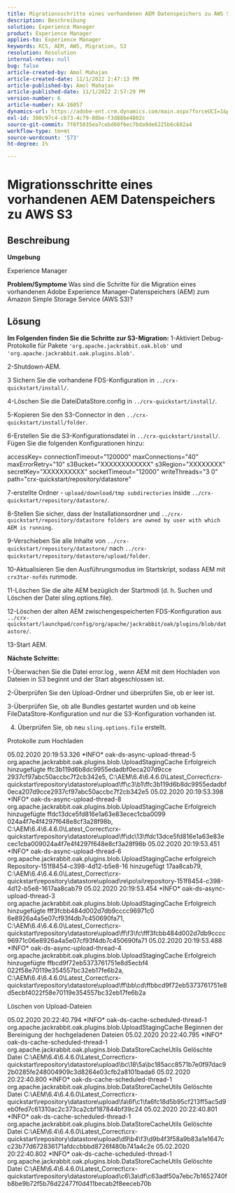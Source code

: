 ```yaml
---
title: Migrationsschritte eines vorhandenen AEM Datenspeichers zu AWS S3
description: Beschreibung
solution: Experience Manager
product: Experience Manager
applies-to: Experience Manager
keywords: KCS, AEM, AWS, Migration, S3
resolution: Resolution
internal-notes: null
bug: false
article-created-by: Amol Mahajan
article-created-date: 11/1/2022 2:47:13 PM
article-published-by: Amol Mahajan
article-published-date: 11/1/2022 2:57:29 PM
version-number: 6
article-number: KA-16057
dynamics-url: https://adobe-ent.crm.dynamics.com/main.aspx?forceUCI=1&pagetype=entityrecord&etn=knowledgearticle&id=4fd5180d-f459-ed11-9561-6045bd006ce9
exl-id: 308c97c4-cb73-4c79-88be-f3d88be4802c
source-git-commit: 7f0f5035ea7cebd60f6ec7bda9de6225b6c602a4
workflow-type: tm+mt
source-wordcount: '573'
ht-degree: 1%

---
```


# Migrationsschritte eines vorhandenen AEM Datenspeichers zu AWS S3

## Beschreibung


<b>Umgebung</b>

Experience Manager


<b>Problem/Symptome</b>
Was sind die Schritte für die Migration eines vorhandenen Adobe Experience Manager-Datenspeichers (AEM) zum Amazon Simple Storage Service (AWS S3)?


## Lösung

<b>Im Folgenden finden Sie die Schritte zur S3-Migration:</b>
1-Aktiviert Debug-Protokolle für Pakete `'org.apache.jackrabbit.oak.blob'` und `'org.apache.jackrabbit.oak.plugins.blob'`.

2-Shutdown-AEM.

3 Sichern Sie die vorhandene FDS-Konfiguration in `../crx-quickstart/install/`.

4-Löschen Sie die DateiDataStore.config in `../crx-quickstart/install/`.

5-Kopieren Sie den S3-Connector in den `../crx-quickstart/install/folder`.

6-Erstellen Sie die S3-Konfigurationsdatei in `../crx-quickstart/install/`. Fügen Sie die folgenden Konfigurationen hinzu:

accessKey= connectionTimeout=&quot;120000&quot; maxConnections=&quot;40&quot; maxErrorRetry=&quot;10&quot; s3Bucket=&quot;XXXXXXXXXXXX&quot; s3Region=&quot;XXXXXXXX&quot; secretKey=&quot;XXXXXXXXXX&quot; socketTimeout=&quot;12000&quot; writeThreads=&quot;3 0&quot; path=&quot;crx-quickstart/repository/datastore&quot;

7-erstellte Ordner - `upload/download/tmp subdirectories` inside `../crx-quickstart/repository/datastore/`.

8-Stellen Sie sicher, dass der Installationsordner und `../crx-quickstart/repository/datastore folders are owned by user with which AEM is running`.

9-Verschieben Sie alle Inhalte von `../crx-quickstart/repository/datastore/` nach `../crx-quickstart/repository/datastore/upload/folder`.

10-Aktualisieren Sie den Ausführungsmodus im Startskript, sodass AEM mit `crx3tar-nofds` runmode.

11-Löschen Sie die alte AEM bezüglich der Startmodi (d. h. Suchen und Löschen der Datei sling.options.file).

12-Löschen der alten AEM zwischengespeicherten FDS-Konfiguration aus `../crx-quickstart/launchpad/config/org/apache/jackrabbit/oak/plugins/blob/datastore/`.

13-Start AEM.

<b>Nächste Schritte:</b>

1-Überwachen Sie die Datei error.log , wenn AEM mit dem Hochladen von Dateien in S3 beginnt und der Start abgeschlossen ist.

2-Überprüfen Sie den Upload-Ordner und überprüfen Sie, ob er leer ist.

3-Überprüfen Sie, ob alle Bundles gestartet wurden und ob keine FileDataStore-Konfiguration und nur die S3-Konfiguration vorhanden ist.

4. Überprüfen Sie, ob neu `sling.options.file` erstellt.

Protokolle zum Hochladen

05.02.2020 20:19:53.326 \*INFO\* oak-ds-async-upload-thread-5 org.apache.jackrabbit.oak.plugins.blob.UploadStagingCache Erfolgreich hinzugefügte ffc3b119d6b8dc9955edadbf0eca207d9cce 2937cf97abc50accbc7f2cb342e5, C:\AEM\6.4\6.4.6.0\Latest_Correct\crx-quickstart\repository\datastore\upload\ff\c3\b1\ffc3b119d6b8dc9955edadbf0eca207d9cce2937cf97abc50accbc7f2cb342e5 05.02.2020 20:19:53.398 \*INFO\* oak-ds-async-upload-thread-8 org.apache.jackrabbit.oak.plugins.blob.UploadStagingCache Erfolgreich hinzugefügte ffdc13dce5fd816e1a63e83ecec1cba0099 024a4f7e4f4297f648e8cf3a28f98b, C:\AEM\6.4\6.4.6.0\Latest_Correct\crx-quickstart\repository\datastore\upload\ff\dc\13\ffdc13dce5fd816e1a63e83ecec1cba009024a4f7e4f4297f648e8cf3a28f98b 05.02.2020 20:19:53.451 \*INFO\* oak-ds-async-upload-thread-6 org.apache.jackrabbit.oak.plugins.blob.UploadStagingCache erfolgreich Repository-151f8454-c398-4d12-b5e8-16 hinzugefügt 17aa8cab79, C:\AEM\6.4\6.4.6.0\Latest_Correct\crx-quickstart\repository\datastore\upload\re\po\si\repository-151f8454-c398-4d12-b5e8-1617aa8cab79 05.02.2020 20:19:53.454 \*INFO\* oak-ds-async-upload-thread-3 org.apache.jackrabbit.oak.plugins.blob.UploadStagingCache Erfolgreich hinzugefügte fff3fcbb484d002d7db9cccc96971c0 6e8926a4a5e07cf93f4db7c450690fa71, C:\AEM\6.4\6.4.6.0\Latest_Correct\crx-quickstart\repository\datastore\upload\ff\f3\fc\fff3fcbb484d002d7db9cccc96971c06e8926a4a5e07cf93f4db7c450690fa71 05.02.2020 20:19:53.488 \*INFO\* oak-ds-async-upload-thread-4 org.apache.jackrabbit.oak.plugins.blob.UploadStagingCache Erfolgreich hinzugefügte ffbcd9f72eb5373761751e8d5ecbf4 022f58e70119e354557bc32eb17fe6b2a, C:\AEM\6.4\6.4.6.0\Latest_Correct\crx-quickstart\repository\datastore\upload\ff\bb\cd\ffbbcd9f72eb5373761751e8d5ecbf4022f58e70119e354557bc32eb17fe6b2a

Löschen von Upload-Dateien

05.02.2020 20:22:40.794 \*INFO\* oak-ds-cache-scheduled-thread-1 org.apache.jackrabbit.oak.plugins.blob.UploadStagingCache Beginnen der Bereinigung der hochgeladenen Dateien 05.02.2020 20:22:40.795 \*INFO\* oak-ds-cache-scheduled-thread-1 org.apache.jackrabbit.oak.plugins.blob.DataStoreCacheUtils Gelöschte Datei C:\AEM\6.4\6.4.6.0\Latest_Correct\crx-quickstart\repository\datastore\upload\bc\18\5a\bc185acc8571b7e0f97dac92b0285fe248004909c3d8264e03cfb2a8101bada6 05.02.2020 20:22:40.800 \*INFO\* oak-ds-cache-scheduled-thread-1 org.apache.jackrabbit.oak.plugins.blob.DataStoreCacheUtils Gelöschte Datei C:\AEM\6.4\6.4.6.0\Latest_Correct\crx-quickstart\repository\datastore\upload\fa\6f\c1\fa6fc18d5b95cf213ff5ac5d9eb0fed7c61310ac2c373ca2cbf187844bf39c24 05.02.2020 20:22:40.801 \*INFO\* oak-ds-cache-scheduled-thread-1 org.apache.jackrabbit.oak.plugins.blob.DataStoreCacheUtils Gelöschte Datei C:\AEM\6.4\6.4.6.0\Latest_Correct\crx-quickstart\repository\datastore\upload\d9\b4\f3\d9b4f3f58a9b83a1e1647cc23b77d672836171afdccbbbd8726f480b741a4c2e 05.02.2020 20:22:40.802 \*INFO\* oak-ds-cache-scheduled-thread-1 org.apache.jackrabbit.oak.plugins.blob.DataStoreCacheUtils Gelöschte Datei C:\AEM\6.4\6.4.6.0\Latest_Correct\crx-quickstart\repository\datastore\upload\c6\3a\df\c63adf50a7ebc7b1652740fb8be9b72f5b76d22477f0d411becab2f8eeceb70b
